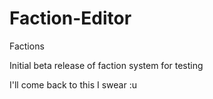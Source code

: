# Faction-Editor

Factions

Initial beta release of faction system for testing

I'll come back to this I swear :u
